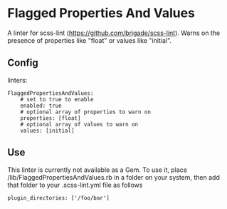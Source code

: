 Flagged Properties And Values
===
A linter for scss-lint (https://github.com/brigade/scss-lint). Warns on the presence of properties like "float" or values like "initial".



Config
---

linters:

    FlaggedPropertiesAndValues:
        # set to true to enable
        enabled: true
        # optional array of properties to warn on
        properties: [float]
        # optional array of values to warn on
        values: [initial]

Use
---
This linter is currently not available as a Gem. To use it, place /lib/FlaggedPropertiesAndValues.rb in a folder on your system, then add that folder to your .scss-lint.yml file as follows

    plugin_directories: ['/foo/bar']
